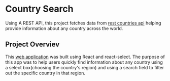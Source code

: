 # Country Search
Using A REST API, this project fetches data from [rest countries api](https://restcountries.eu/rest/v2/all) helping provide information about any country across the world. 
## Project Overviev
This [web application](https://youthful-shirley-6664a6.netlify.com) was built using React and react-select. The purpose of this app was to help users quickly find information about any country using a select box(choosing the country's region) and using a search field to filter out the specific country in that region.
